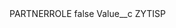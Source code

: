 <?xml version="1.0" encoding="UTF-8"?>
<CustomMetadata xmlns="http://soap.sforce.com/2006/04/metadata" xmlns:xsi="http://www.w3.org/2001/XMLSchema-instance" xmlns:xsd="http://www.w3.org/2001/XMLSchema">
    <label>PARTNERROLE</label>
    <protected>false</protected>
    <values>
        <field>Value__c</field>
        <value xsi:type="xsd:string">ZYTISP</value>
    </values>
</CustomMetadata>
